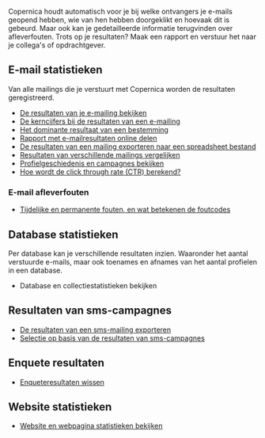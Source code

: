 Copernica houdt automatisch voor je bij welke ontvangers je e-mails
geopend hebben, wie van hen hebben doorgeklikt en hoevaak dit is
gebeurd. Maar ook kan je gedetailleerde informatie terugvinden over
afleverfouten. Trots op je resultaten? Maak een rapport en verstuur het
naar je collega's of opdrachtgever.

E-mail statistieken
-------------------

Van alle mailings die je verstuurt met Copernica worden de resultaten
geregistreerd.

-   [De resultaten van je e-mailing
    bekijken](./de-resultaten-van-je-e-mailing-bekijken.md)
-   [De kerncijfers bij de resultaten van een
    e-mailing](./de-kerncijfers-bij-de-resultaten-van-een-e-mailing.md)
-   [Het dominante resultaat van een
    bestemming](./het-dominante-resultaat-van-een-bestemming.md)
-   [Rapport met e-mailresultaten online
    delen](./e-mailstatistieken-rapport-maken-en-delen.md)
-   [De resultaten van een mailing exporteren naar een spreadsheet
    bestand](./de-resultaten-van-een-mailing-exporteren-naar-een-spreadsheet-bestand.md)
-   [Resultaten van verschillende mailings
    vergelijken](./resultaten-van-verschillende-mailings-vergelijken.md)
-   [Profielgeschiedenis en campagnes
    bekijken](./profielgeschiedenis-en-campagnes-bekijken.md)
-   [Hoe wordt de click through rate (CTR)
    berekend?](./hoe-wordt-de-click-through-rate-berekend.md)

### E-mail afleverfouten

-   [Tijdelijke en permanente fouten, en wat betekenen de
    foutcodes](./soft-en-hard-bounces.md)

Database statistieken
---------------------

Per database kan je verschillende resultaten inzien. Waaronder het
aantal verstuurde e-mails, maar ook toenames en afnames van het aantal
profielen in een database.

-   Database en collectiestatistieken bekijken

Resultaten van sms-campagnes
----------------------------

-   [De resultaten van een sms-mailing
    exporteren](./de-resultaten-van-een-sms-mailing-exporteren.md)
-   [Selectie op basis van de resultaten van
    sms-campagnes](./selectie-op-basis-van-de-resultaten-van-sms-campagnes.md)

Enquete resultaten
------------------

-   [Enqueteresultaten
    wissen](./enqueteresultaten-wissen.md)

Website statistieken
--------------------

-   [Website en webpagina statistieken
    bekijken](./website-en-webpagina-statistieken.md)

